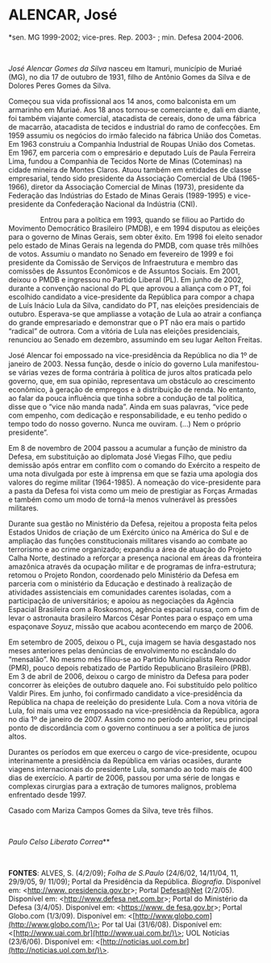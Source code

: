 ALENCAR, José
=============

\*sen. MG 1999-2002; vice-pres. Rep. 2003- ; min. Defesa 2004-2006.

 

*José Alencar Gomes da Silva* nasceu em Itamuri, município de Muriaé
(MG), no dia 17 de outubro de 1931, filho de Antônio Gomes da Silva e de
Dolores Peres Gomes da Silva.

Começou sua vida profissional aos 14 anos, como balconista em um
armarinho em Muriaé. Aos 18 anos tornou-se comerciante e, dali em
diante, foi também viajante comercial, atacadista de cereais, dono de
uma fábrica de macarrão, atacadista de tecidos e industrial do ramo de
confecções. Em 1959 assumiu os negócios do irmão falecido na fábrica
União dos Cometas. Em 1963 construiu a Companhia Industrial de Roupas
União dos Cometas. Em 1967, em parceria com o empresário e deputado Luís
de Paula Ferreira Lima, fundou a Companhia de Tecidos Norte de Minas
(Coteminas) na cidade mineira de Montes Claros. Atuou também em
entidades de classe empresarial, tendo sido presidente da Associação
Comercial de Ubá (1965-1966), diretor da Associação Comercial de Minas
(1973), presidente da Federação das Indústrias do Estado de Minas Gerais
(1989-1995) e vice-presidente da Confederação Nacional da Indústria
(CNI).

                Entrou para a política em 1993, quando se filiou ao
Partido do Movimento Democrático Brasileiro (PMDB), e em 1994 disputou
as eleições para o governo de Minas Gerais, sem obter êxito. Em 1998 foi
eleito senador pelo estado de Minas Gerais na legenda do PMDB, com quase
três milhões de votos. Assumiu o mandato no Senado em fevereiro de 1999
e foi presidente da Comissão de Serviços de Infraestrutura e membro das
comissões de Assuntos Econômicos e de Assuntos Sociais. Em 2001, deixou
o PMDB e ingressou no Partido Liberal (PL). Em junho de 2002, durante a
convenção nacional do PL que aprovou a aliança com o PT, foi escolhido
candidato a vice-presidente da República para compor a chapa de Luís
Inácio Lula da Silva, candidato do PT, nas eleições presidenciais de
outubro. Esperava-se que ampliasse a votação de Lula ao atrair a
confiança do grande empresariado e demonstrar que o PT não era mais o
partido “radical” de outrora. Com a vitória de Lula nas eleições
presidenciais, renunciou ao Senado em dezembro, assumindo em seu lugar
Aelton Freitas.

José Alencar foi empossado na vice-presidência da República no dia 1º de
janeiro de 2003. Nessa função, desde o início do governo Lula
manifestou-se várias vezes de forma contrária à política de juros altos
praticada pelo governo, que, em sua opinião, representava um obstáculo
ao crescimento econômico, à geração de empregos e à distribuição de
renda. No entanto, ao falar da pouca influência que tinha sobre a
condução de tal política, disse que o “vice não manda nada”. Ainda em
suas palavras, “vice pede com empenho, com dedicação e responsabilidade,
e eu tenho pedido o tempo todo do nosso governo. Nunca me ouviram. (...)
Nem o próprio presidente”.

Em 8 de novembro de 2004 passou a acumular a função de ministro da
Defesa, em substituição ao diplomata José Viegas Filho, que pediu
demissão após entrar em conflito com o comando do Exército a respeito de
uma nota divulgada por este à imprensa em que se fazia uma apologia dos
valores do regime militar (1964-1985). A nomeação do vice-presidente
para a pasta da Defesa foi vista como um meio de prestigiar as Forças
Armadas e também como um modo de torná-la menos vulnerável às pressões
militares.

Durante sua gestão no Ministério da Defesa, rejeitou a proposta feita
pelos Estados Unidos de criação de um Exército único na América do Sul e
de ampliação das funções constitucionais militares visando ao combate ao
terrorismo e ao crime organizado; expandiu a área de atuação do Projeto
Calha Norte, destinado a reforçar a presença nacional em áreas da
fronteira amazônica através da ocupação militar e de programas de
infra-estrutura; retomou o Projeto Rondon, coordenado pelo Ministério da
Defesa em parceria com o ministério da Educação e destinado à realização
de atividades assistenciais em comunidades carentes isoladas, com a
participação de universitários; e apoiou as negociações da Agência
Espacial Brasileira com a Roskosmos, agência espacial russa, com o fim
de levar o astronauta brasileiro Marcos César Pontes para o espaço em
uma espaçonave *Soyuz*, missão que acabou acontecendo em março de 2006.

Em setembro de 2005, deixou o PL, cuja imagem se havia desgastado nos
meses anteriores pelas denúncias de envolvimento no escândalo do
“mensalão”. No mesmo mês filiou-se ao Partido Municipalista Renovador
(PMR), pouco depois rebatizado de Partido Republicano Brasileiro (PRB).
Em 3 de abril de 2006, deixou o cargo de ministro da Defesa para poder
concorrer às eleições de outubro daquele ano. Foi substituído pelo
político Valdir Pires. Em junho, foi confirmado candidato a
vice-presidência da República na chapa de reeleição do presidente Lula.
Com a nova vitória de Lula, foi mais uma vez empossado na
vice-presidência da República, agora no dia 1º de janeiro de 2007. Assim
como no período anterior, seu principal ponto de discordância com o
governo continuou a ser a política de juros altos.

Durantes os períodos em que exerceu o cargo de vice-presidente, ocupou
interinamente a presidência da República em várias ocasiões, durante
viagens internacionais do presidente Lula, somando ao todo mais de 400
dias de exercício. A partir de 2006, passou por uma série de longas e
complexas cirurgias para a extração de tumores malignos, problema
enfrentado desde 1997.

Casado com Mariza Campos Gomes da Silva, teve três filhos.

 

*Paulo Celso Liberato Correa***

 

**FONTES**: ALVES, S. (4/2/09); *Folha de S.Paulo* (24/6/02, 14/11/04,
11, 29/9/05, 9/ 11/09); Portal da Presidência da República. *Biografia*.
Disponível em: \<[http://www.
presidencia.gov.br](http://www.%20presidencia.gov.br/)\>; Portal
<Defesa@Net> (2/2/05). Disponível em: \<[http://www.defesa
net.com.br](http://www.defesa%20net.com.br/)\>; Portal do Ministério da
Defesa (3/4/05). Disponível em: \<[https://www. de
fesa.gov.br](https://www.%20de%20fesa.gov.br/)\>; Portal Globo.com
(1/3/09). Disponível em:
\<[http://www.globo.com](http://www.globo.com/)\>; Por tal Uai
(31/6/08). Disponível em:
\<[http://www.uai.com.br](http://www.uai.com.br/)\>; UOL Notícias
(23/6/06). Disponível em:
\<[http://noticias.uol.com.br](http://noticias.uol.com.br/)\>.

 

 

 

 

 

 

 

 

 
